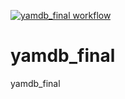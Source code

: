 [![yamdb_final workflow](https://github.com/Al-ta-iR/yamdb_final/actions/workflows/yamdb_workflow.yml/badge.svg)](https://github.com/Al-ta-iR/yamdb_final/actions/workflows/yamdb_workflow.yml)

# yamdb_final
yamdb_final
